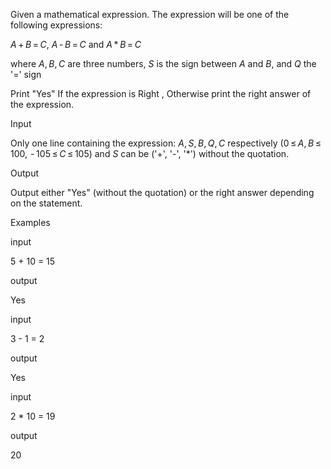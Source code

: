 Given a mathematical expression. The expression will be one of the following expressions:

_A_ + _B_ = _C_, _A_ - _B_ = _C_ and _A_ * _B_ = _C_

where _A_, _B_, _C_ are three numbers, _S_ is the sign between _A_ and _B_, and _Q_ the '=' sign

Print "Yes" If the expression is Right , Otherwise print the right answer of the expression.

Input

Only one line containing the expression: _A_, _S_, _B_, _Q_, _C_ respectively (0 ≤ _A_, _B_ ≤ 100,  - 105 ≤ _C_ ≤ 105) and _S_ can be ('+', '-', '*') without the quotation.

Output

Output either "Yes" (without the quotation) or the right answer depending on the statement.

Examples

input



5 + 10 = 15  

output


Yes  

input



3 - 1 = 2  

output



Yes  

input



2 * 10 = 19  

output



20